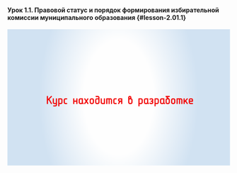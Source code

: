 #### Урок 1.1. Правовой статус и порядок формирования избирательной комиссии муниципального образования {#lesson-2.01.1}

![Урок 1.1.](./2.01.1.1.svg)
